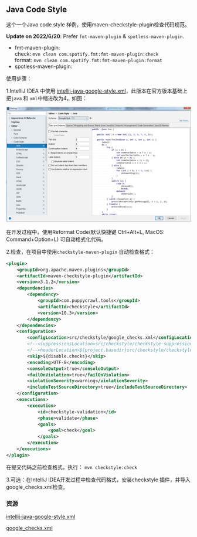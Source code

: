 ## Java Code Style

这个一个Java code style 样例，使用maven-checkstyle-plugin检查代码规范。

**Update on 2022/6/20**: Prefer `fmt-maven-plugin` & `spotless-maven-plugin`.

* fmt-maven-plugin:   
  check: `mvn clean com.spotify.fmt:fmt-maven-plugin:check`   
  format: `mvn clean com.spotify.fmt:fmt-maven-plugin:format` 
* spotless-maven-plugin:  
  

使用步骤：

1.IntelliJ IDEA 中使用 [intellij-java-google-style.xml](attachment/intellij-java-google-style.xml)，此版本在官方版本基础上把`java` 和 `xml`中缩进改为4。如图：

![code-style](code-style.png)

在开发过程中，使用Reformat Code(默认快捷键 Ctrl+Alt+L, MacOS: Command+Option+L) 可自动格式化代码。

2.检查，在项目中使用`checkstyle-maven-plugin` 自动检查格式：

```xml
<plugin>
    <groupId>org.apache.maven.plugins</groupId>
    <artifactId>maven-checkstyle-plugin</artifactId>
    <version>3.1.2</version>
    <dependencies>
        <dependency>
            <groupId>com.puppycrawl.tools</groupId>
            <artifactId>checkstyle</artifactId>
            <version>10.3</version>
        </dependency>
    </dependencies>
    <configuration>
        <configLocation>src/checkstyle/google_checks.xml</configLocation>
        <!--<suppressionsLocation>src/checkstyle/checkstyle-suppressions.xml</suppressionsLocation>-->
        <!--<headerLocation>${project.basedir}src/checkstyle/checkstyle-header.txt</headerLocation>-->
        <skip>${disable.checks}</skip>
        <encoding>UTF-8</encoding>
        <consoleOutput>true</consoleOutput>
        <failOnViolation>true</failOnViolation>
        <violationSeverity>warning</violationSeverity>
        <includeTestSourceDirectory>true</includeTestSourceDirectory>
    </configuration>
    <executions>
        <execution>
            <id>checkstyle-validation</id>
            <phase>validate</phase>
            <goals>
                <goal>check</goal>
            </goals>
        </execution>
    </executions>
</plugin>
```

在提交代码之前检查格式，执行： `mvn checkstyle:check` 

3.可选：在IntelliJ IDEA开发过程中检查代码格式，安装checkstyle 插件，并导入google_checks.xml检查。


### 资源

[intellij-java-google-style.xml](attachment/intellij-java-google-style.xml)

[google_checks.xml](attachment/google_checks.xml)
